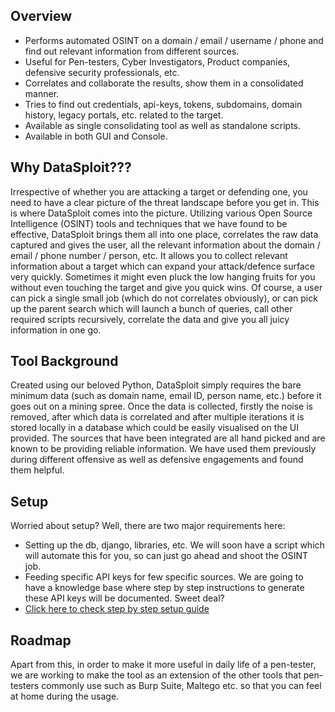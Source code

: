 ## Overview

* Performs automated OSINT on a domain / email / username / phone and find out relevant information from different sources. 
* Useful for Pen-testers, Cyber Investigators, Product companies, defensive security professionals, etc. 
* Correlates and collaborate the results, show them in a consolidated manner. 
* Tries to find out credentials, api-keys, tokens, subdomains, domain history, legacy portals, etc. related to the target.
* Available as single consolidating tool as well as standalone scripts. 
* Available in both GUI and Console. 

## Why DataSploit???

Irrespective of whether you are attacking a target or defending one, you need to have a clear picture of the threat landscape before you get in. This is where DataSploit comes into the picture. Utilizing various Open Source Intelligence (OSINT) tools and techniques that we have found to be effective, DataSploit brings them all into one place, correlates the raw data captured and gives the user, all the relevant information about the domain / email / phone number / person, etc. It allows you to collect relevant information about a target which can expand your attack/defence surface very quickly. Sometimes it might even pluck the low hanging fruits for you without even touching the target and give you quick wins. Of course, a user can pick a single small job (which do not correlates obviously), or can pick up the parent search which will launch a bunch of queries, call other required scripts recursively, correlate the data and give you all juicy information in one go.

## Tool Background 

Created using our beloved Python, DataSploit simply requires the bare minimum data (such as domain name, email ID, person name, etc.) before it goes out on a mining spree. Once the data is collected, firstly the noise is removed, after which data is correlated and after multiple iterations it is stored locally in a database which could be easily visualised on the UI provided. The sources that have been integrated are all hand picked and are known to be providing reliable information. We have used them previously during different offensive as well as defensive engagements and found them helpful.

## Setup

Worried about setup? Well, there are two major requirements here: 

* Setting up the db, django, libraries, etc. We will soon have a script which will automate this for you, so can just go ahead and shoot the OSINT job. 
* Feeding specific API keys for few specific sources. We are going to have a knowledge base where step by step instructions to generate these API keys will be documented. Sweet deal? 
* [Click here to check step by step setup guide](/setupGuide/)

## Roadmap

Apart from this, in order to make it more useful in daily life of a pen-tester, we are working to make the tool as an extension of the other tools that pen-testers commonly use such as Burp Suite, Maltego etc. so that you can feel at home during the usage.

